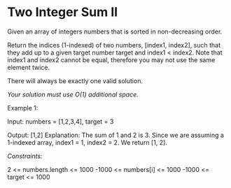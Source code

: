 # Two Integer Sum II

Given an array of integers numbers that is sorted in non-decreasing order.

Return the indices (1-indexed) of two numbers, [index1, index2], such that they add up to a given target number target and index1 < index2. Note that index1 and index2 cannot be equal, therefore you may not use the same element twice.

There will always be exactly one valid solution.

*Your solution must use O(1) additional space.*

Example 1:

Input: numbers = [1,2,3,4], target = 3

Output: [1,2]
Explanation:
The sum of 1 and 2 is 3. Since we are assuming a 1-indexed array, index1 = 1, index2 = 2. We return [1, 2].

*Constraints:*

2 <= numbers.length <= 1000
-1000 <= numbers[i] <= 1000
-1000 <= target <= 1000

